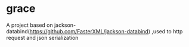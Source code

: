 # grace
A project based on jackson-databind(https://github.com/FasterXML/jackson-databind) ,used to http request and json serialization
